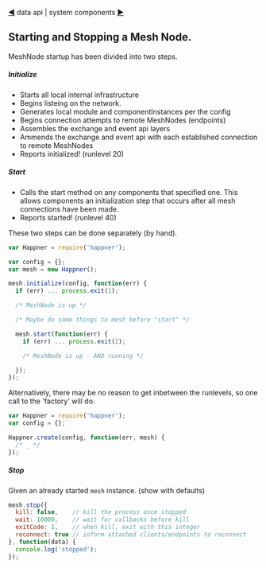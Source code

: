 [&#9664;](data.md) data api | system components [&#9654;](system.md)

## Starting and Stopping a Mesh Node.

MeshNode startup has been divided into two steps.

##### Initialize

* Starts all local internal infrastructure
* Begins listeing on the network.
* Generates local module and componentInstances per the config
* Begins connection attempts to remote MeshNodes (endpoints)
* Assembles the exchange and event api layers
* Ammends the exchange and event api with each established connection to remote MeshNodes
* Reports initialized! (runlevel 20)

##### Start

* Calls the start method on any components that specified one. This allows components an initialization step that occurs after all mesh connections have been made.
* Reports started! (runlevel 40)

These two steps can be done separately (by hand).

```javascript
var Happner = require('happner');

var config = {};
var mesh = new Happner();

mesh.initialize(config, function(err) {
  if (err) ... process.exit(1);

  /* MeshNode is up */

  /* Maybe do some things to mesh before "start" */

  mesh.start(function(err) {
    if (err) ... process.exit(2);

    /* MeshNode is up - AND running */

  });
});

```

Alternatively, there may be no reason to get inbetween the runlevels, so one call to the 'factory' will do.

```javascript
var Happner = require('happner');
var config = {};

Happner.create(config, function(err, mesh) {
  /* _ */
});
```

##### Stop

Given an already started `mesh` instance. (show with defaults)

```javascript
mesh.stop({
  kill: false,    // kill the process once stopped
  wait: 10000,    // wait for callbacks before kill
  exitCode: 1,    // when kill, exit with this integer
  reconnect: true // inform attached clients/endpoints to reconnect
}, function(data) {
  console.log('stopped');
});

```